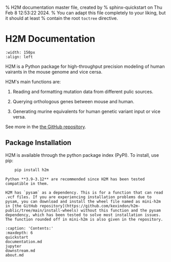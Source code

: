 % H2M documentation master file, created by
% sphinx-quickstart on Thu Feb  8 12:53:22 2024.
% You can adapt this file completely to your liking, but it should at least
% contain the root `toctree` directive.

# H2M Documentation
```{image} figures/h2m-logo-final.png  
:width: 150px
:align: left
```
H2M is a Python package for high-throughput precision modeling of human vairants in the mouse genome and vice cersa.   

H2M's main functions are:  

1. Reading and formatting mutation data from different pulic sources.  

2. Querying orthologous genes between mouse and human.  

3. Generating murine equivalents for human genetic variant input or vice versa. 

See more in the [the GitHub repository](https://github.com/kexindon/h2m-public.git).   

## Package Installation 
H2M is available through the python package index (PyPI). To install, use pip:  
 
```python
    pip install h2m
```
```{attention}
Python **3.9-3.12** are recommended since H2M has been tested compatible in them. 
```
```{hint}
H2M has `pysam` as a dependency. This is for a function that can read .vcf files. If you are experiencing installation problems due to pysam, you can download and install the wheel file named as mini-h2m in [the GitHub repository](https://github.com/kexindon/h2m-public/tree/main/install-wheels) without this function and the pysam dependency, which has been tested to solve most installation issues. The function rounded off in mini-h2m is also given in the repository.  
```

```{toctree}
:caption: 'Contents:'
:maxdepth: 6
quickstart
documentation.md
jupyter
downstream.md
about.md
```
